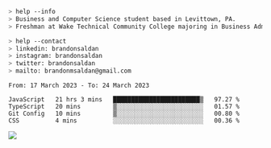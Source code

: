 ````bash
> help --info
> Business and Computer Science student based in Levittown, PA.
> Freshman at Wake Technical Community College majoring in Business Administration.
````

````bash
> help --contact
> linkedin: brandonsaldan
> instagram: brandonsaldan
> twitter: brandonsaldan
> mailto: brandonmsaldan@gmail.com
````

<!--START_SECTION:waka-->

```text
From: 17 March 2023 - To: 24 March 2023

JavaScript   21 hrs 3 mins   ████████████████████████▒   97.27 %
TypeScript   20 mins         ▒░░░░░░░░░░░░░░░░░░░░░░░░   01.57 %
Git Config   10 mins         ▒░░░░░░░░░░░░░░░░░░░░░░░░   00.80 %
CSS          4 mins          ░░░░░░░░░░░░░░░░░░░░░░░░░   00.36 %
```

<!--END_SECTION:waka-->

![](https://komarev.com/ghpvc/?username=brandonsaldan&color=6A8AFF)
